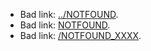 * Bad link: [../NOTFOUND](../NOTFOUND).
* Bad link: [NOTFOUND](NOTFOUND).
* Bad link: [/NOTFOUND_XXXX](/NOTFOUND_XXXX).
